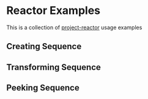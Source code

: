 # Reactor Examples

This is a collection of [project-reactor](https://projectreactor.io/) usage examples

## Creating Sequence
## Transforming Sequence

## Peeking Sequence